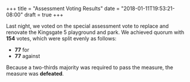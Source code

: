 +++
title = "Assessment Voting Results"
date = "2018-01-11T19:53:21-08:00"
draft = true
+++

Last night, we voted on the special assessment vote to replace and renovate the Kingsgate 5 playground and park. We achieved quorum with **154** votes, which were split evenly as follows:

- **77** for 
- **77** against

Because a two-thirds majority was required to pass the measure, the measure was **defeated**. 

